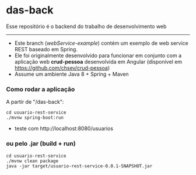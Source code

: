 # das-back
Esse repositório é o backend do trabalho de desenvolvimento web

----
- Este branch (*webService-example*) contém um exemplo de web service REST baseado em Spring.   
- Ele foi originalmente desenvolvido para funcionar em conjunto com a aplicação web **crud-pessoa** desenvolvida em Angular
(disponível em https://github.com/chsev/crud-pessoa)
- Assume um ambiente Java 8 + Spring + Maven

### Como rodar a aplicação
 A partir de "/das-back":
```
cd usuario-rest-service
./mvnw spring-boot:run
```
- teste com http://localhost:8080/usuarios

### ou pelo .jar (build + run)
```
cd usuario-rest-service
./mvnw clean package
java -jar target/usuario-rest-service-0.0.1-SNAPSHOT.jar
```

